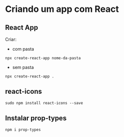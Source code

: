 # Criando um app com React

## React App

Criar:

- com pasta

 `npx create-react-app nome-da-pasta`

- sem pasta

`npx create-react-app .`


## react-icons

`sudo npm install react-icons --save`

## Instalar prop-types

`npm i prop-types`
